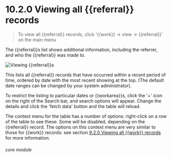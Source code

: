 # 10.2.0    Viewing all {{referral}} records

> To view all {{referral}} records, click '{{work}} -> view -> {{referral}}' on the main menu 

The {{referral}}s list shows additional information, including the referrer, and who the {{referral}} was made to.

![Viewing {{referral}}s]({{imgpath}}196a.png)

This lists all {{referral}} records that have occurred within a recent period of time, ordered by date with the most recent showing at the top. (The default date ranges can be changed by your system administrator).  

To restrict the listing to particular dates or {{workarea}}s, click the '+' icon on the right of the Search bar, and search options will appear. Change the details and click the 'fetch data' button and the table will reload. 

The context menu for the table has a number of options: right-click on a row of the table to see these. Some will be disabled, depending on the {{referral}} record. The options on this context menu are very similar to those for {{work}} records: see section [9.2.0  Viewing all {{work}} records](/help/index/v/{{version}}/p/9.2.0) for more information. 

###### core module

